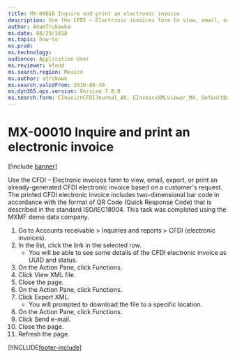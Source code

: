 ```yaml
---
title: MX-00010 Inquire and print an electronic invoice
description: Use the CFDI – Electronic invoices form to view, email, export, or print an already-generated CFDI electronic invoice based on a customer's request.
author: AdamTrukawka
ms.date: 08/29/2018
ms.topic: how-to
ms.prod: 
ms.technology: 
audience: Application User
ms.reviewer: kfend
ms.search.region: Mexico
ms.author: atrukawk
ms.search.validFrom: 2016-06-30
ms.dyn365.ops.version: Version 7.0.0
ms.search.form: EInvoiceCFDIJournal_AR, EInvoiceXMLViewer_MX, DefaultDashboard
---
```

# MX-00010 Inquire and print an electronic invoice

[!include [banner](../../includes/banner.md)]

Use the CFDI – Electronic invoices form to view, email, export, or print an already-generated CFDI electronic invoice based on a customer's request. The printed CFDI electronic invoice includes two-dimensional bar code in accordance with the format of QR Code (Quick Response Code) that is described in the standard ISO/IEC18004. This task was completed using the MXMF demo data company.

1. Go to Accounts receivable > Inquiries and reports > CFDI (electronic invoices).
2. In the list, click the link in the selected row.
    * You will be able to see some details of the CFDI electronic invoice as UUID and status.  
3. On the Action Pane, click Functions.
4. Click View XML file.
5. Close the page.
6. On the Action Pane, click Functions.
7. Click Export XML.
    * You will prompted to download the file to a specific location.  
8. On the Action Pane, click Functions.
9. Click Send e-mail.
10. Close the page.
11. Refresh the page.



[!INCLUDE[footer-include](../../../includes/footer-banner.md)]
